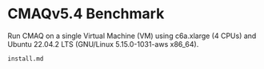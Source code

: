 # CMAQv5.4 Benchmark

Run CMAQ on a single Virtual Machine (VM) using c6a.xlarge (4 CPUs) and Ubuntu 22.04.2 LTS (GNU/Linux 5.15.0-1031-aws x86_64).

```{toctree}
install.md
```

